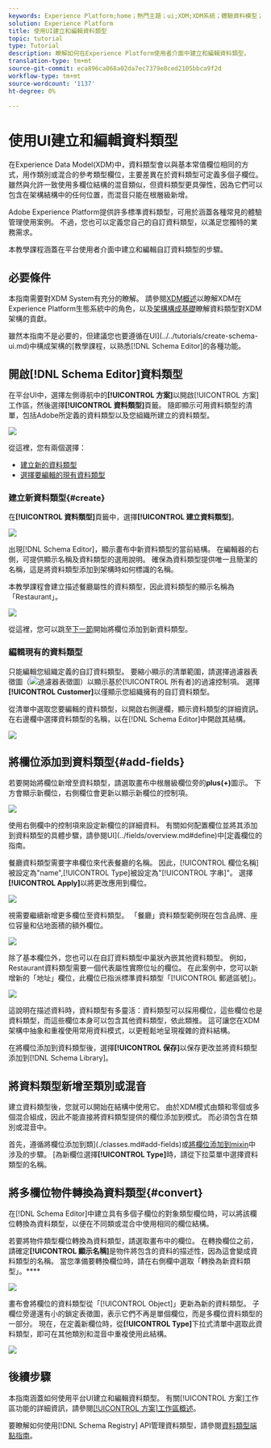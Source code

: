 ```yaml
---
keywords: Experience Platform;home；熱門主題；ui;XDM;XDM系統；體驗資料模型；Experience資料模型；資料模型；資料模型；模式註冊表；模式；模式；模式；模式；模式；模式；模式；模式；建立；資料類型；資料類型；
solution: Experience Platform
title: 使用UI建立和編輯資料類型
topic: tutorial
type: Tutorial
description: 瞭解如何在Experience Platform使用者介面中建立和編輯資料類型。
translation-type: tm+mt
source-git-commit: eca896ca068a02da7ec7379e8ced2105bbca9f2d
workflow-type: tm+mt
source-wordcount: '1137'
ht-degree: 0%

---
```



# 使用UI建立和編輯資料類型

在Experience Data Model(XDM)中，資料類型會以與基本常值欄位相同的方式，用作類別或混合的參考類型欄位，主要差異在於資料類型可定義多個子欄位。 雖然與允許一致使用多欄位結構的混音類似，但資料類型更具彈性，因為它們可以包含在架構結構中的任何位置，而混音只能在根層級新增。

Adobe Experience Platform提供許多標準資料類型，可用於涵蓋各種常見的體驗管理使用案例。 不過，您也可以定義您自己的自訂資料類型，以滿足您獨特的業務需求。

本教學課程涵蓋在平台使用者介面中建立和編輯自訂資料類型的步驟。

## 必要條件

本指南需要對XDM System有充分的瞭解。 請參閱[XDM概述](../../home.md)以瞭解XDM在Experience Platform生態系統中的角色，以及[架構構成基礎](../../schema/composition.md)瞭解資料類型對XDM架構的貢獻。

雖然本指南不是必要的，但建議您也要遵循在UI](../../tutorials/create-schema-ui.md)中構成架構的[教學課程，以熟悉[!DNL Schema Editor]的各種功能。

## 開啟[!DNL Schema Editor]資料類型

在平台UI中，選擇左側導航中的&#x200B;**[!UICONTROL 方案]**&#x200B;以開啟[!UICONTROL 方案]工作區，然後選擇&#x200B;**[!UICONTROL 資料類型]**&#x200B;頁籤。 隨即顯示可用資料類型的清單，包括Adobe所定義的資料類型以及您組織所建立的資料類型。

![](../../images/ui/resources/data-types/data-types-tab.png)

從這裡，您有兩個選擇：

- [建立新的資料類型](#create)
- [選擇要編輯的現有資料類型](#edit)

### 建立新資料類型{#create}

在&#x200B;**[!UICONTROL 資料類型]**&#x200B;頁籤中，選擇&#x200B;**[!UICONTROL 建立資料類型]**。

![](../../images/ui/resources/data-types/create.png)

出現[!DNL Schema Editor]，顯示畫布中新資料類型的當前結構。 在編輯器的右側，可提供顯示名稱及資料類型的選用說明。 確保為資料類型提供唯一且簡潔的名稱，這是將資料類型添加到架構時如何標識的名稱。

本教學課程會建立描述餐廳屬性的資料類型，因此資料類型的顯示名稱為「Restaurant」。

![](../../images/ui/resources/data-types/data-type-properties.png)

從這裡，您可以跳至[下一節](#add-fields)開始將欄位添加到新資料類型。

### 編輯現有的資料類型

只能編輯您組織定義的自訂資料類型。 要縮小顯示的清單範圍，請選擇過濾器表徵圖（![過濾器表徵圖](../../images/ui/resources/data-types/filter.png)）以顯示基於[!UICONTROL 所有者]的過濾控制項。 選擇&#x200B;**[!UICONTROL Customer]**&#x200B;以僅顯示您組織擁有的自訂資料類型。

從清單中選取您要編輯的資料類型，以開啟右側邊欄，顯示資料類型的詳細資訊。 在右邊欄中選擇資料類型的名稱，以在[!DNL Schema Editor]中開啟其結構。

![](../../images/ui/resources/data-types/edit.png)

## 將欄位添加到資料類型{#add-fields}

若要開始將欄位新增至資料類型，請選取畫布中根層級欄位旁的&#x200B;**plus(+)**&#x200B;圖示。 下方會顯示新欄位，右側欄位會更新以顯示新欄位的控制項。

![](../../images/ui/resources/data-types/new-field.png)

使用右側欄中的控制項來設定新欄位的詳細資料。 有關如何配置欄位並將其添加到資料類型的具體步驟，請參閱UI](../fields/overview.md#define)中[定義欄位的指南。

餐廳資料類型需要字串欄位來代表餐廳的名稱。 因此，[!UICONTROL 欄位名稱]被設定為&quot;name&quot;,[!UICONTROL Type]被設定為&quot;[!UICONTROL 字串]&quot;。 選擇&#x200B;**[!UICONTROL Apply]**&#x200B;以將更改應用到欄位。

![](../../images/ui/resources/data-types/name-field.png)

視需要繼續新增更多欄位至資料類型。 「餐廳」資料類型範例現在包含品牌、座位容量和佔地面積的額外欄位。

![](../../images/ui/resources/data-types/more-fields.png)

除了基本欄位外，您也可以在自訂資料類型中巢狀內嵌其他資料類型。 例如，Restaurant資料類型需要一個代表屬性實際位址的欄位。 在此案例中，您可以新增新的「地址」欄位，此欄位已指派標準資料類型「[!UICONTROL 郵遞區號]」。

![](../../images/ui/resources/data-types/address-field.png)

這說明在描述資料時，資料類型有多靈活：資料類型可以採用欄位，這些欄位也是資料類型，而這些欄位本身可以包含其他資料類型，依此類推。 這可讓您在XDM架構中抽象和重複使用常用資料模式，以更輕鬆地呈現複雜的資料結構。

在將欄位添加到資料類型後，選擇&#x200B;**[!UICONTROL 保存]**&#x200B;以保存更改並將資料類型添加到[!DNL Schema Library]。

## 將資料類型新增至類別或混音

建立資料類型後，您就可以開始在結構中使用它。 由於XDM模式由類和零個或多個混合組成，因此不能直接將資料類型提供的欄位添加到模式。 而必須包含在類別或混音中。

首先，遵循將欄位添加到類](./classes.md#add-fields)或[將欄位添加到mixin](./mixins.md#add-fields)中涉及的步驟。 [為新欄位選擇&#x200B;**[!UICONTROL Type]**&#x200B;時，請從下拉菜單中選擇資料類型的名稱。

## 將多欄位物件轉換為資料類型{#convert}

在[!DNL Schema Editor]中建立具有多個子欄位的對象類型欄位時，可以將該欄位轉換為資料類型，以便在不同類或混合中使用相同的欄位結構。

若要將物件類型欄位轉換為資料類型，請選取畫布中的欄位。 在轉換欄位之前，請確定&#x200B;**[!UICONTROL 顯示名稱]**&#x200B;是物件將包含的資料的描述性，因為這會變成資料類型的名稱。 當您準備要轉換欄位時，請在右側欄中選取「轉換為新資料類型」。****

![](../../images/ui/resources/data-types/convert-object.png)

畫布會將欄位的資料類型從「[!UICONTROL Object]」更新為新的資料類型。 子欄位旁邊還有小的鎖定表徵圖，表示它們不再是單個欄位，而是多欄位資料類型的一部分。 現在，在定義新欄位時，從&#x200B;**[!UICONTROL Type]**&#x200B;下拉式清單中選取此資料類型，即可在其他類別和混音中重複使用此結構。

![](../../images/ui/resources/data-types/converted.png)

## 後續步驟

本指南涵蓋如何使用平台UI建立和編輯資料類型。 有關[!UICONTROL 方案]工作區功能的詳細資訊，請參閱[[!UICONTROL 方案]工作區概述](../overview.md)。

要瞭解如何使用[!DNL Schema Registry] API管理資料類型，請參閱[資料類型端點指南](../../api/data-types.md)。

